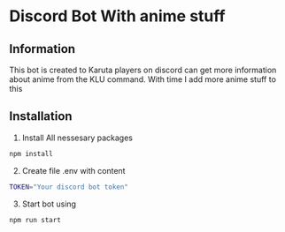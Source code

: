 # Discord Bot With anime stuff

## Information

This bot is created to Karuta players on discord can get more information about anime from the KLU command.
With time I add more anime stuff to this


## Installation

1. Install All nessesary packages

```bash
npm install

```

2. Create file .env with content

```bash
TOKEN="Your discord bot token"

```

3. Start bot using

```bash
npm run start

```